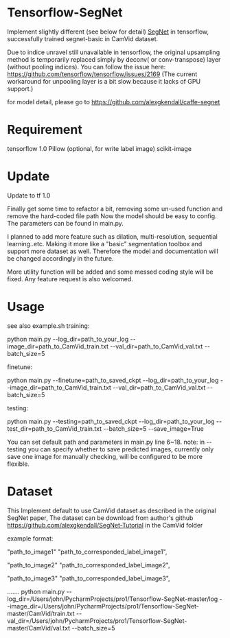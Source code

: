 # Tensorflow-SegNet
Implement slightly different (see below for detail) [SegNet](http://arxiv.org/abs/1511.00561) in tensorflow,
successfully trained segnet-basic in CamVid dataset.

Due to indice unravel still unavailable in tensorflow, the original upsampling
method is temporarily replaced simply by deconv( or conv-transpose) layer (without pooling indices).
You can follow the issue here: https://github.com/tensorflow/tensorflow/issues/2169
(The current workaround for unpooling layer is a bit slow because it lacks of GPU support.)


for model detail, please go to https://github.com/alexgkendall/caffe-segnet

# Requirement
tensorflow 1.0
Pillow (optional, for write label image)
scikit-image

# Update

Update to tf 1.0

Finally get some time to refactor a bit, removing some un-used function and
remove the hard-coded file path Now the model should be easy to config.
The parameters can be found in main.py.

I planned to add more feature such as dilation, multi-resolution, sequential learning..etc.
Making it more like a "basic" segmentation toolbox and support more dataset as well.
Therefore the model and documentation will be changed accordingly in the future.

More utility function will be added and some messed coding style will be fixed.
Any feature request is also welcomed.

# Usage
see also example.sh
training:

  python main.py --log_dir=path_to_your_log --image_dir=path_to_CamVid_train.txt --val_dir=path_to_CamVid_val.txt --batch_size=5

finetune:

  python main.py --finetune=path_to_saved_ckpt --log_dir=path_to_your_log --image_dir=path_to_CamVid_train.txt --val_dir=path_to_CamVid_val.txt --batch_size=5

testing:

  python main.py --testing=path_to_saved_ckpt --log_dir=path_to_your_log --test_dir=path_to_CamVid_train.txt --batch_size=5 --save_image=True

You can set default path and parameters in main.py line 6~18.
note: in --testing you can specify whether to save predicted images, currently only save one image
for manually checking, will be configured to be more flexible.

# Dataset
This Implement default to use CamVid dataset as described in the original SegNet paper,
The dataset can be download from author's github https://github.com/alexgkendall/SegNet-Tutorial in the CamVid folder

example format:

"path_to_image1" "path_to_corresponded_label_image1",

"path_to_image2" "path_to_corresponded_label_image2",

"path_to_image3" "path_to_corresponded_label_image3",

.......
python main.py --log_dir=/Users/john/PycharmProjects/pro1/Tensorflow-SegNet-master/log --image_dir=/Users/john/PycharmProjects/pro1/Tensorflow-SegNet-master/CamVid/train.txt --val_dir=/Users/john/PycharmProjects/pro1/Tensorflow-SegNet-master/CamVid/val.txt --batch_size=5
